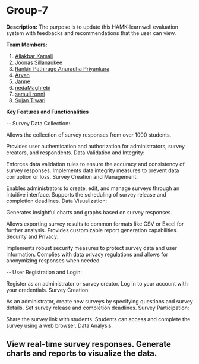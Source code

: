 # Group-7

**Description:**
The purpose is to update this HAMK-learnwell evaluation system with feedbacks and recommendations that the user can view.

**Team Members:**

1. [Aliakbar Kamali](https://github.com/AliakbarKamali)
2. [Joonas Sillanaukee](https://github.com/Joonas22013)
3. [Rankiri Pathirage Anuradha Priyankara](https://github.com/anuradha220001)
4. [Aryan](https://github.com/Aryan22000)
5. [Janne](https://github.com/JanneStudent)
6. [nedaMaghrebi](https://github.com/nedaMaghrebi)
7. [samuli ronni](https://github.com/samulironni)
8. [Sujan Tiwari](https://github.com/SujanHAMK)


**Key Features and Functionalities**


-- Survey Data Collection:

Allows the collection of survey responses from over 1000 students.

Provides user authentication and authorization for administrators, survey creators, and respondents.
Data Validation and Integrity:

Enforces data validation rules to ensure the accuracy and consistency of survey responses.
Implements data integrity measures to prevent data corruption or loss.
Survey Creation and Management:

Enables administrators to create, edit, and manage surveys through an intuitive interface.
Supports the scheduling of survey release and completion deadlines.
Data Visualization:

Generates insightful charts and graphs based on survey responses.

Allows exporting survey results to common formats like CSV or Excel for further analysis.
Provides customizable report generation capabilities.
Security and Privacy:

Implements robust security measures to protect survey data and user information.
Complies with data privacy regulations and allows for anonymizing responses when needed.


-- User Registration and Login:

Register as an administrator or survey creator.
Log in to your account with your credentials.
Survey Creation:

As an administrator, create new surveys by specifying questions and survey details.
Set survey release and completion deadlines.
Survey Participation:

Share the survey link with students.
Students can access and complete the survey using a web browser.
Data Analysis:

View real-time survey responses.
Generate charts and reports to visualize the data.
---
